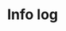 ---
layout: list
type: category
title: Info log
slug: infoLog
sidebar: true
order: 3
description: >
  Information needed in everyday life
---